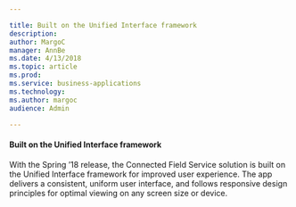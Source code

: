 ```yaml
---

title: Built on the Unified Interface framework
description: 
author: MargoC
manager: AnnBe
ms.date: 4/13/2018
ms.topic: article
ms.prod: 
ms.service: business-applications
ms.technology: 
ms.author: margoc
audience: Admin

---
```

#### Built on the Unified Interface framework



With the Spring ’18 release, the Connected Field Service solution is built on
the Unified Interface framework for improved user experience. The app delivers a
consistent, uniform user interface, and follows responsive design principles for
optimal viewing on any screen size or device.
